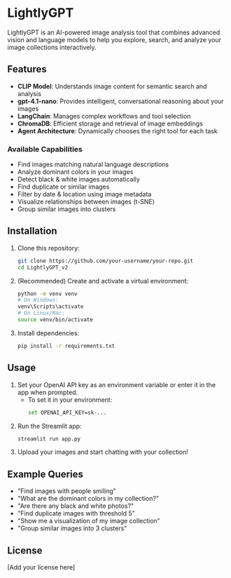# LightlyGPT

LightlyGPT is an AI-powered image analysis tool that combines advanced vision and language models to help you explore, search, and analyze your image collections interactively.

## Features

- **CLIP Model**: Understands image content for semantic search and analysis
- **gpt-4.1-nano**: Provides intelligent, conversational reasoning about your images
- **LangChain**: Manages complex workflows and tool selection
- **ChromaDB**: Efficient storage and retrieval of image embeddings
- **Agent Architecture**: Dynamically chooses the right tool for each task

### Available Capabilities
- Find images matching natural language descriptions
- Analyze dominant colors in your images
- Detect black & white images automatically
- Find duplicate or similar images
- Filter by date & location using image metadata
- Visualize relationships between images (t-SNE)
- Group similar images into clusters

## Installation

1. Clone this repository:
   ```sh
   git clone https://github.com/your-username/your-repo.git
   cd LightlyGPT_v2
   ```
2. (Recommended) Create and activate a virtual environment:
   ```sh
   python -m venv venv
   # On Windows:
   venv\Scripts\activate
   # On Linux/Mac:
   source venv/bin/activate
   ```
3. Install dependencies:
   ```sh
   pip install -r requirements.txt
   ```

## Usage

1. Set your OpenAI API key as an environment variable or enter it in the app when prompted.
   - To set it in your environment:
     ```sh
     set OPENAI_API_KEY=sk-...
     ```
2. Run the Streamlit app:
   ```sh
   streamlit run app.py
   ```
3. Upload your images and start chatting with your collection!

## Example Queries
- "Find images with people smiling"
- "What are the dominant colors in my collection?"
- "Are there any black and white photos?"
- "Find duplicate images with threshold 5"
- "Show me a visualization of my image collection"
- "Group similar images into 3 clusters"

## License

[Add your license here]
